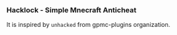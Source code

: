 ### Hacklock - Simple Mnecraft Anticheat

It is inspired by `unhacked` from gpmc-plugins organization.